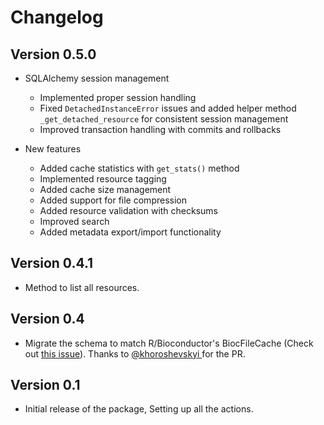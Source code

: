 # Changelog

## Version 0.5.0

- SQLAlchemy session management
  * Implemented proper session handling
  * Fixed `DetachedInstanceError` issues and added helper method `_get_detached_resource` for consistent session management
  * Improved transaction handling with commits and rollbacks

- New features
  * Added cache statistics with `get_stats()` method
  * Implemented resource tagging
  * Added cache size management
  * Added support for file compression
  * Added resource validation with checksums
  * Improved search
  * Added metadata export/import functionality

## Version 0.4.1

- Method to list all resources.

## Version 0.4

- Migrate the schema to match R/Bioconductor's BiocFileCache (Check out [this issue](https://github.com/BiocPy/pyBiocFileCache/issues/11)). Thanks to [@khoroshevskyi ](https://github.com/khoroshevskyi) for the PR.

## Version 0.1

- Initial release of the package, Setting up all the actions.
